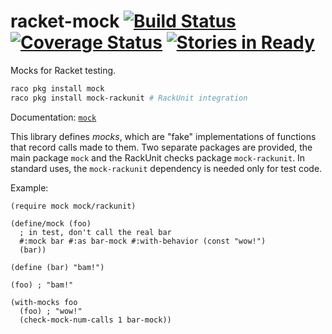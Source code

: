 # racket-mock [![Build Status](https://travis-ci.org/jackfirth/racket-mock.svg)](https://travis-ci.org/jackfirth/racket-mock) [![Coverage Status](https://coveralls.io/repos/jackfirth/racket-mock/badge.svg?branch=master&service=github)](https://coveralls.io/github/jackfirth/racket-mock?branch=master) [![Stories in Ready](https://badge.waffle.io/jackfirth/racket-mock.png?label=ready&title=Ready)](https://waffle.io/jackfirth/racket-mock)
Mocks for Racket testing.

```bash
raco pkg install mock
raco pkg install mock-rackunit # RackUnit integration
```

Documentation: [`mock`](http://pkg-build.racket-lang.org/doc/mock/index.html)

This library defines *mocks*, which are "fake" implementations of functions that record calls made to them.
Two separate packages are provided, the main package `mock` and the RackUnit checks package `mock-rackunit`.
In standard uses, the `mock-rackunit` dependency is needed only for test code.

Example:

```racket
(require mock mock/rackunit)

(define/mock (foo)
  ; in test, don't call the real bar
  #:mock bar #:as bar-mock #:with-behavior (const "wow!")
  (bar))

(define (bar) "bam!")

(foo) ; "bam!"

(with-mocks foo
  (foo) ; "wow!"
  (check-mock-num-calls 1 bar-mock))
```
